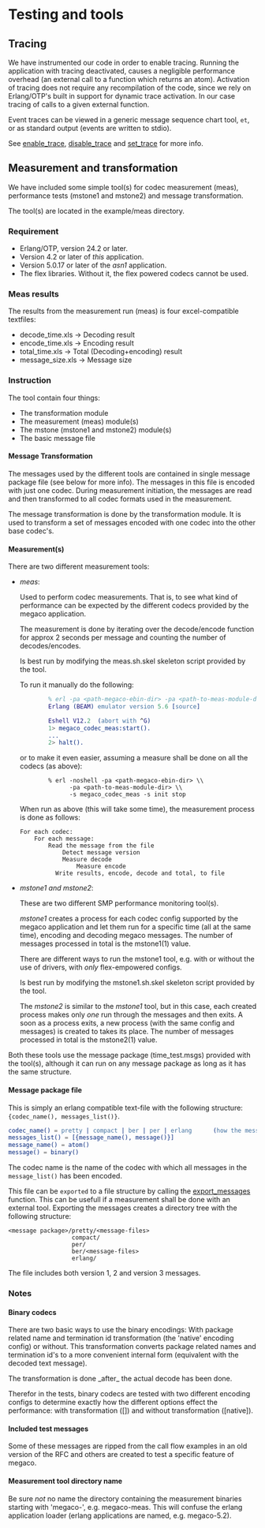 <!--
%CopyrightBegin%

SPDX-License-Identifier: Apache-2.0

Copyright Ericsson AB 2023-2024. All Rights Reserved.

Licensed under the Apache License, Version 2.0 (the "License");
you may not use this file except in compliance with the License.
You may obtain a copy of the License at

    http://www.apache.org/licenses/LICENSE-2.0

Unless required by applicable law or agreed to in writing, software
distributed under the License is distributed on an "AS IS" BASIS,
WITHOUT WARRANTIES OR CONDITIONS OF ANY KIND, either express or implied.
See the License for the specific language governing permissions and
limitations under the License.

%CopyrightEnd%
-->
# Testing and tools

## Tracing

We have instrumented our code in order to enable tracing. Running the
application with tracing deactivated, causes a negligible performance overhead
(an external call to a function which returns an atom). Activation of tracing
does not require any recompilation of the code, since we rely on Erlang/OTP's
built in support for dynamic trace activation. In our case tracing of calls to a
given external function.

Event traces can be viewed in a generic message sequence chart tool, `et`, or as
standard output (events are written to stdio).

See [enable_trace](`megaco:enable_trace/2`),
[disable_trace](`megaco:disable_trace/0`) and [set_trace](`megaco:set_trace/1`)
for more info.

## Measurement and transformation

We have included some simple tool(s) for codec measurement (meas), performance
tests (mstone1 and mstone2) and message transformation.

The tool(s) are located in the example/meas directory.

### Requirement

- Erlang/OTP, version 24.2 or later.
- Version 4.2 or later of _this_ application.
- Version 5.0.17 or later of the _asn1_ application.
- The flex libraries. Without it, the flex powered codecs cannot be used.

### Meas results

The results from the measurement run (meas) is four excel-compatible textfiles:

- decode_time.xls -> Decoding result
- encode_time.xls -> Encoding result
- total_time.xls -> Total (Decoding+encoding) result
- message_size.xls -> Message size

### Instruction

The tool contain four things:

- The transformation module
- The measurement (meas) module(s)
- The mstone (mstone1 and mstone2) module(s)
- The basic message file

#### Message Transformation

The messages used by the different tools are contained in single message package
file (see below for more info). The messages in this file is encoded with just
one codec. During measurement initiation, the messages are read and then
transformed to all codec formats used in the measurement.

The message transformation is done by the transformation module. It is used to
transform a set of messages encoded with one codec into the other base codec's.

#### Measurement(s)

There are two different measurement tools:

- _meas_:

  Used to perform codec measurements. That is, to see what kind of performance
  can be expected by the different codecs provided by the megaco application.

  The measurement is done by iterating over the decode/encode function for
  approx 2 seconds per message and counting the number of decodes/encodes.

  Is best run by modifying the meas.sh.skel skeleton script provided by the
  tool.

  To run it manually do the following:

  ```erlang
          % erl -pa <path-megaco-ebin-dir> -pa <path-to-meas-module-dir>
          Erlang (BEAM) emulator version 5.6 [source]

          Eshell V12.2  (abort with ^G)
          1> megaco_codec_meas:start().
          ...
          2> halt().
  ```

  or to make it even easier, assuming a measure shall be done on all the codecs
  (as above):

  ```text
          % erl -noshell -pa <path-megaco-ebin-dir> \\
                -pa <path-to-meas-module-dir> \\
                -s megaco_codec_meas -s init stop
  ```

  When run as above (this will take some time), the measurement process is done
  as follows:

  ```text
  For each codec:
      For each message:
          Read the message from the file
              Detect message version
              Measure decode
                  Measure encode
            Write results, encode, decode and total, to file
  ```

- _mstone1 and mstone2_:

  These are two different SMP performance monitoring tool(s).

  _mstone1_ creates a process for each codec config supported by the megaco
  application and let them run for a specific time (all at the same time),
  encoding and decoding megaco messages. The number of messages processed in
  total is the mstone1(1) value.

  There are different ways to run the mstone1 tool, e.g. with or without the use
  of drivers, with _only_ flex-empowered configs.

  Is best run by modifying the mstone1.sh.skel skeleton script provided by the
  tool.

  The _mstone2_ is similar to the _mstone1_ tool, but in this case, each created
  process makes only _one_ run through the messages and then exits. A soon as a
  process exits, a new process (with the same config and messages) is created to
  takes its place. The number of messages processed in total is the mstone2(1)
  value.

Both these tools use the message package (time_test.msgs) provided with the
tool(s), although it can run on any message package as long as it has the same
structure.

#### Message package file

This is simply an erlang compatible text-file with the following structure:
`{codec_name(), messages_list()}`.

```erlang
codec_name() = pretty | compact | ber | per | erlang      (how the messages are encoded)
messages_list() = [{message_name(), message()}]
message_name() = atom()
message() = binary()
```

The codec name is the name of the codec with which all messages in the
`message_list()` has been encoded.

This file can be `exported` to a file structure by calling the
[export_messages](`m:megaco_codec_transform#export_messages`) function. This can
be usefull if a measurement shall be done with an external tool. Exporting the
messages creates a directory tree with the following structure:

```text
<message package>/pretty/<message-files>
                  compact/
                  per/
                  ber/<message-files>
                  erlang/
```

The file includes both version 1, 2 and version 3 messages.

### Notes

#### Binary codecs

There are two basic ways to use the binary encodings: With package related name
and termination id transformation (the 'native' encoding config) or without.
This transformation converts package related names and termination id's to a
more convenient internal form (equivalent with the decoded text message).

The transformation is done \_after\_ the actual decode has been done.

Therefor in the tests, binary codecs are tested with two different encoding
configs to determine exactly how the different options effect the performance:
with transformation ([]) and without transformation (\[native]).

#### Included test messages

Some of these messages are ripped from the call flow examples in an old version
of the RFC and others are created to test a specific feature of megaco.

#### Measurement tool directory name

Be sure _not_ no name the directory containing the measurement binaries starting
with 'megaco-', e.g. megaco-meas. This will confuse the erlang application
loader (erlang applications are named, e.g. megaco-5.2).
